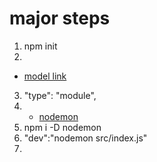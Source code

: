 # major steps
1. npm init
2. 
- [model link](https://app.eraser.io/workspace/YtPqZ1VogxGy1jzIDkzj?origin=share)
3. "type": "module",
4. - [nodemon]()
5. npm i -D nodemon
6. "dev":"nodemon src/index.js"
7. 